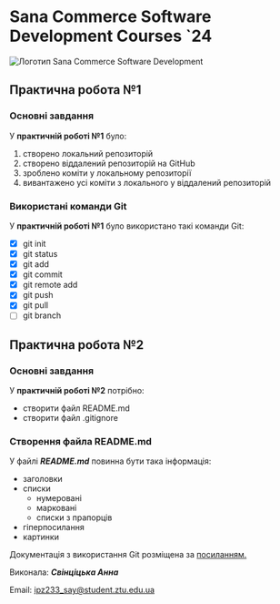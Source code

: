 # **Sana Commerce Software Development Courses `24**
![Логотип Sana Commerce Software Development](https://upload.wikimedia.org/wikipedia/commons/0/08/Sana_Commerce_Logo.png)

## **Практична робота №1**
### **Основні завдання**
У **практичній роботі №1** було:

1. створено локальний репозиторій
1. створено віддалений репозиторій на GitHub
1. зроблено коміти у локальному репозиторії
1. вивантажено усі коміти з локального у віддалений репозиторій
### **Використані команди Git**
У **практичній роботі №1** було використано такі команди Git:

- [x] git init
- [x] git status
- [x] git add
- [x] git commit
- [x] git remote add
- [x] git push
- [x] git pull
- [ ] git branch
## **Практична робота №2**
### **Основні завдання**
У **практичній роботі №2** потрібно:

- створити файл README.md
- створити файл .gitignore
### Створення файла README.md
У файлі ***README.md*** повинна бути така інформація:

- заголовки
- списки
	- нумеровані
	- марковані
	- списки з прапорців
- гіперпосилання
- картинки

Документація з використання Git розміщена за [посиланням.](https://learn.ztu.edu.ua/mod/url/view.php?id=186960)

Виконала: ***Свінціцька Анна***

Email: ipz233_say@student.ztu.edu.ua
